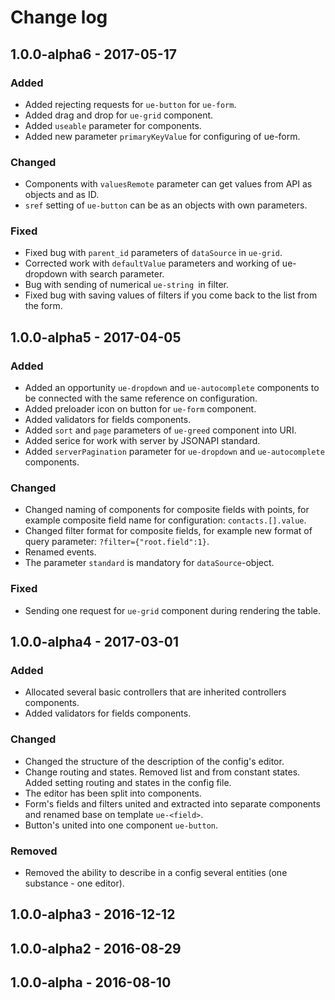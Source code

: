 # Change log

## 1.0.0-alpha6 - 2017-05-17 
### Added
* Added rejecting requests for `ue-button` for `ue-form`.
* Added drag and drop for `ue-grid` component.
* Added `useable` parameter for components.
* Added new parameter `primaryKeyValue` for configuring of ue-form.

### Changed
* Components with `valuesRemote` parameter can get values from API as objects and as ID.
* `sref` setting of `ue-button` can be as an objects with own parameters.

### Fixed
* Fixed bug with `parent_id` parameters of `dataSource` in `ue-grid`.
* Corrected work with `defaultValue` parameters and working of ue-dropdown with search parameter.
* Bug with sending of numerical `ue-string `in filter.
* Fixed bug with saving values of filters if you come back to the list from the form.

## 1.0.0-alpha5 - 2017-04-05
### Added
* Added an opportunity `ue-dropdown` and `ue-autocomplete` components to be connected with the same reference on configuration.
* Added preloader icon on button for `ue-form` component.
* Added validators for fields components.
* Added `sort` and `page` parameters of `ue-greed` component into URI.
* Added serice for work with server by JSONAPI standard.
* Added `serverPagination` parameter for `ue-dropdown` and `ue-autocomplete` components.

### Changed
* Changed naming of components for composite fields with points, for example composite field name for configuration: `contacts.[].value`.
* Changed filter format for composite fields, for example new format of query parameter: `?filter={"root.field":1}`.
* Renamed events.
* The parameter `standard` is mandatory for `dataSource`-object.

### Fixed
* Sending one request for `ue-grid` component during rendering the table.

## 1.0.0-alpha4 - 2017-03-01
### Added
* Allocated several basic controllers that are inherited controllers components.
* Added validators for fields components.

### Changed
* Changed the structure of the description of the config's editor.
* Change routing and states. Removed list and from constant states. Added setting routing and states in the config file.
* The editor has been split into components.
* Form's fields and filters united and extracted into separate components and renamed base on template `ue-<field>`.
* Button's united into one component `ue-button`.

### Removed
* Removed the ability to describe in a config several entities (one substance - one editor).

## 1.0.0-alpha3 - 2016-12-12

## 1.0.0-alpha2 - 2016-08-29

## 1.0.0-alpha - 2016-08-10
